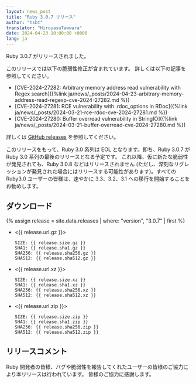 ```yaml
---
layout: news_post
title: "Ruby 3.0.7 リリース"
author: "hsbt"
translator: "HiroyasuTawwara"
date: 2024-04-23 10:00:00 +0000
lang: ja
---
```


Ruby 3.0.7 がリリースされました。

このリリースでは以下の脆弱性修正が含まれています。
詳しくは以下の記事を参照してください。

* [CVE-2024-27282: Arbitrary memory address read vulnerability with Regex search]({%link ja/news/_posts/2024-04-23-arbitrary-memory-address-read-regexp-cve-2024-27282.md %})
* [CVE-2024-27281: RCE vulnerability with .rdoc_options in RDoc]({%link ja/news/_posts/2024-03-21-rce-rdoc-cve-2024-27281.md %})
* [CVE-2024-27280: Buffer overread vulnerability in StringIO]({%link ja/news/_posts/2024-03-21-buffer-overread-cve-2024-27280.md %})

詳しくは [GitHub releases](https://github.com/ruby/ruby/releases/tag/v3_0_7) を参照してください。

このリリースをもって、Ruby 3.0 系列は EOL となります。即ち、Ruby 3.0.7 が Ruby 3.0 系列の最後のリリースとなる予定です。
これ以降、仮に新たな脆弱性が発見されても、Ruby 3.0.8 などはリリースされません (ただし、深刻なリグレッションが発見された場合にはリリースする可能性があります)。すべての Ruby3.0 ユーザーの皆様は、速やかに 3.3、3.2、3.1 への移行を開始することをお勧めします。

## ダウンロード

{% assign release = site.data.releases | where: "version", "3.0.7" | first %}

* <{{ release.url.gz }}>

      SIZE: {{ release.size.gz }}
      SHA1: {{ release.sha1.gz }}
      SHA256: {{ release.sha256.gz }}
      SHA512: {{ release.sha512.gz }}

* <{{ release.url.xz }}>

      SIZE: {{ release.size.xz }}
      SHA1: {{ release.sha1.xz }}
      SHA256: {{ release.sha256.xz }}
      SHA512: {{ release.sha512.xz }}

* <{{ release.url.zip }}>

      SIZE: {{ release.size.zip }}
      SHA1: {{ release.sha1.zip }}
      SHA256: {{ release.sha256.zip }}
      SHA512: {{ release.sha512.zip }}

## リリースコメント

Ruby 開発者の皆様、バグや脆弱性を報告してくれたユーザーの皆様のご協力により本リリースは行われています。
皆様のご協力に感謝します。
